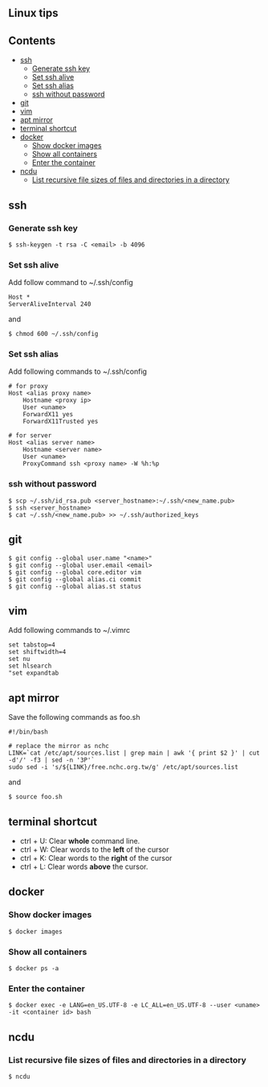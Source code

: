 Linux tips
-------------------------

Contents
--------

- [ssh](#ssh)
    - [Generate ssh key](#generate-ssh-key)
    - [Set ssh alive](#set-ssh-alive)
    - [Set ssh alias](#set-ssh-alias)
    - [ssh without password](#ssh-without-password)
- [git](#git)
- [vim](#vim)
- [apt mirror](#apt-mirror)
- [terminal shortcut](#terminal-shortcut)
- [docker](#docker)
    - [Show docker images](#show-docker-images)
    - [Show all containers](#show-all-containers)
    - [Enter the container](#enter-the-container)
- [ncdu](#ncdu)
    - [List recursive file sizes of files and directories in a directory](#list-recursive-file-sizes-of-files-and-directories-in-a-directory)

ssh
---

### Generate ssh key

    $ ssh-keygen -t rsa -C <email> -b 4096
    
### Set ssh alive

Add follow command to ~/.ssh/config

    Host *
    ServerAliveInterval 240
    
and

    $ chmod 600 ~/.ssh/config

### Set ssh alias

Add following commands to ~/.ssh/config

    # for proxy
    Host <alias proxy name>
        Hostname <proxy ip>
        User <uname>
        ForwardX11 yes
        ForwardX11Trusted yes
        
    # for server
    Host <alias server name>
        Hostname <server name>
        User <uname>
        ProxyCommand ssh <proxy name> -W %h:%p

### ssh without password

    $ scp ~/.ssh/id_rsa.pub <server_hostname>:~/.ssh/<new_name.pub>
    $ ssh <server_hostname>
    $ cat ~/.ssh/<new_name.pub> >> ~/.ssh/authorized_keys

git
---

    $ git config --global user.name "<name>"
    $ git config --global user.email <email>
    $ git config --global core.editor vim
    $ git config --global alias.ci commit
    $ git config --global alias.st status

vim
---

Add following commands to ~/.vimrc

    set tabstop=4
    set shiftwidth=4
    set nu
    set hlsearch
    "set expandtab

apt mirror
----------

Save the following commands as foo.sh

    #!/bin/bash

    # replace the mirror as nchc
    LINK=`cat /etc/apt/sources.list | grep main | awk '{ print $2 }' | cut -d'/' -f3 | sed -n '3P'`
    sudo sed -i 's/${LINK}/free.nchc.org.tw/g' /etc/apt/sources.list

and

    $ source foo.sh

terminal shortcut
-----------------

- ctrl + U: Clear **whole** command line.
- ctrl + W: Clear words to the **left** of the cursor
- ctrl + K: Clear words to the **right** of the cursor
- ctrl + L: Clear words **above** the cursor.

docker
------

### Show docker images

    $ docker images

### Show all containers

    $ docker ps -a

### Enter the container

    $ docker exec -e LANG=en_US.UTF-8 -e LC_ALL=en_US.UTF-8 --user <uname> -it <container id> bash

ncdu
----

### List recursive file sizes of files and directories in a directory

    $ ncdu
